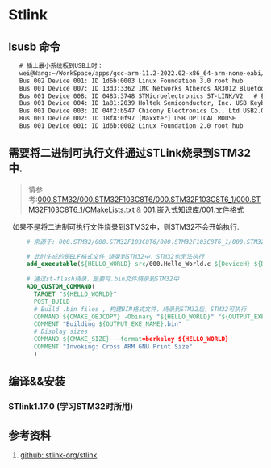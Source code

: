 # Stlink
## lsusb 命令
```txt
   # 插上最小系统板到USB上时：
   wei@Wang:~/WorkSpace/apps/gcc-arm-11.2-2022.02-x86_64-arm-none-eabi/bin$ lsusb 
   Bus 002 Device 001: ID 1d6b:0003 Linux Foundation 3.0 root hub
   Bus 001 Device 007: ID 13d3:3362 IMC Networks Atheros AR3012 Bluetooth 4.0 Adapter
   Bus 001 Device 008: ID 0483:3748 STMicroelectronics ST-LINK/V2   # 检测到了ST-Link-V2 调试器
   Bus 001 Device 004: ID 1a81:2039 Holtek Semiconductor, Inc. USB Keyboard
   Bus 001 Device 003: ID 04f2:b547 Chicony Electronics Co., Ltd USB2.0 VGA UVC WebCam
   Bus 001 Device 002: ID 18f8:0f97 [Maxxter] USB OPTICAL MOUSE 
   Bus 001 Device 001: ID 1d6b:0002 Linux Foundation 2.0 root hub
```

## 需要将二进制可执行文件通过STLink烧录到STM32中.
> 请参考:[000.STM32/000.STM32F103C8T6/000.STM32F103C8T6_1/000.STM32F103C8T6_1/CMakeLists.txt](../000.STM32/000.STM32F103C8T6/000.STM32F103C8T6_1/000.STM32F103C8T6_1/CMakeLists.txt) & [001.嵌入式知识库/001.文件格式](001.嵌入式知识库/001.文件格式/README.md)

&nbsp;&nbsp;如果不是将二进制可执行文件烧录到STM32中，则STM32不会开始执行.
```cmake 
     # 来源于: 000.STM32/000.STM32F103C8T6/000.STM32F103C8T6_1/000.STM32F103C8T6_1/CMakeLists.txt , 截取部分。

     # 此时生成的是ELF格式文件,烧录到STM32中，STM32也无法执行
     add_executable(${HELLO_WORLD} src/000.Hello_World.c ${DeviceH} ${DeviceC} ${DriverH} ${DriverC} ${STARTUP_FILE} ${LINKR_SCRIPT})
     
     # 通过st-flash烧录，是要将.bin文件烧录到STM32中
     ADD_CUSTOM_COMMAND(
       TARGET "${HELLO_WORLD}"
       POST_BUILD
       # Build .bin files , 构建BIN格式文件，烧录到STM32后，STM32可执行
       COMMAND ${CMAKE_OBJCOPY} -Obinary "${HELLO_WORLD}" "${OUTPUT_EXE_NAME}.bin"
       COMMENT "Building ${OUTPUT_EXE_NAME}.bin"
       # Display sizes
       COMMAND ${CMAKE_SIZE} --format=berkeley ${HELLO_WORLD}
       COMMENT "Invoking: Cross ARM GNU Print Size"
       )
```

## 编译&&安装
### STlink1.17.0 (学习STM32时所用)


## 参考资料
1. [github: stlink-org/stlink](https://github.com/stlink-org/stlink)
